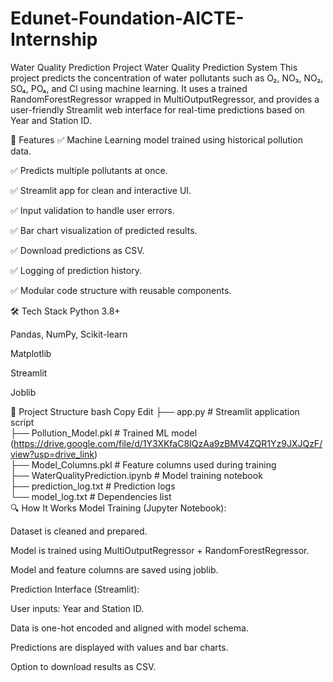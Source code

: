 # Edunet-Foundation-AICTE-Internship
Water Quality Prediction Project 
Water Quality Prediction System
This project predicts the concentration of water pollutants such as O₂, NO₃, NO₂, SO₄, PO₄, and Cl using machine learning. It uses a trained RandomForestRegressor wrapped in MultiOutputRegressor, and provides a user-friendly Streamlit web interface for real-time predictions based on Year and Station ID.

🚀 Features
✅ Machine Learning model trained using historical pollution data.

✅ Predicts multiple pollutants at once.

✅ Streamlit app for clean and interactive UI.

✅ Input validation to handle user errors.

✅ Bar chart visualization of predicted results.

✅ Download predictions as CSV.

✅ Logging of prediction history.

✅ Modular code structure with reusable components.

🛠 Tech Stack
Python 3.8+

Pandas, NumPy, Scikit-learn

Matplotlib

Streamlit

Joblib

📁 Project Structure
bash
Copy
Edit
├── app.py                      # Streamlit application script                                                                                                                                                      
├── Pollution_Model.pkl         # Trained ML model (https://drive.google.com/file/d/1Y3XKfaC8IQzAa9zBMV4ZQR1Yz9JXJQzF/view?usp=drive_link)                                                                          
├── Model_Columns.pkl           # Feature columns used during training                                                                                                                                              
├── WaterQualityPrediction.ipynb  # Model training notebook                                                                                                                                                         
├── prediction_log.txt          #  Prediction logs                                                                                                                                                                  
└── model_log.txt               #  Dependencies list                                                                                                                                                               
🔍 How It Works
Model Training (Jupyter Notebook):

Dataset is cleaned and prepared.

Model is trained using MultiOutputRegressor + RandomForestRegressor.

Model and feature columns are saved using joblib.

Prediction Interface (Streamlit):

User inputs: Year and Station ID.

Data is one-hot encoded and aligned with model schema.

Predictions are displayed with values and bar charts.

Option to download results as CSV.
